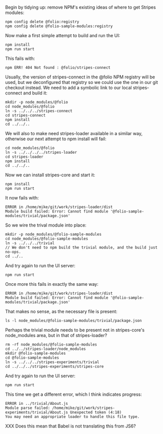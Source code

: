 Begin by tidying up: remove NPM's existing ideas of where to get
Stripes modules:

	npm config delete @folio:registry
	npm config delete @folio-sample-modules:registry

Now make a first simple attempt to build and run the UI:

	npm install
	npm run start

This fails with:

	npm ERR! 404 Not found : @folio/stripes-connect

Usually, the version of stripes-connect in the @folio NPM registry
will be used, but we deconfigured that registry so we could use the
one in our git checkout instead. We need to add a symbolic link to
our local stripes-connect and build it:

	mkdir -p node_modules/@folio
	cd node_modules/@folio
	ln -s ../../../stripes-connect
	cd stripes-connect
	npm install
	cd ../../..
	
We will also to make need stripes-loader available in a similar way,
otherwise our next attempt to npm install will fail:

	cd node_modules/@folio
	ln -s ../../../../stripes-loader
	cd stripes-loader
	npm install
	cd ../../..

Now we can install stripes-core and start it:

	npm install
	npm run start

It now fails with:

	ERROR in /home/mike/git/work/stripes-loader/dist
	Module build failed: Error: Cannot find module '@folio-sample-modules/trivial/package.json'

So we wire the trival module into place:

	mkdir -p node_modules/@folio-sample-modules
	cd node_modules/@folio-sample-modules
	ln -s ../../../trivial
	// We don't need to npm build the trivial module, and the build just no-ops.
	cd ../..

And try again to run the UI server:

	npm run start

Once more this fails in exactly the same way:

	ERROR in /home/mike/git/work/stripes-loader/dist
	Module build failed: Error: Cannot find module '@folio-sample-modules/trivial/package.json'

That makes no sense, as the necessary file is present:

	ls -l node_modules/@folio-sample-modules/trivial/package.json

Perhaps the trivial module needs to be present not in stripes-core's
node_modules area, but in that of stripes-loader?

	rm -rf node_modules/@folio-sample-modules
	cd ../../stripes-loader/node_modules
	mkdir @folio-sample-modules
	cd @folio-sample-modules
	ln -s ../../../stripes-experiments/trivial
	cd ../../../stripes-experiments/stripes-core

And try again to run the UI server:

	npm run start

This time we get a different error, which I think indicates progress:

	ERROR in ../trivial/About.js
	Module parse failed: /home/mike/git/work/stripes-experiments/trivial/About.js Unexpected token (4:18)
	You may need an appropriate loader to handle this file type.

XXX Does this mean that Babel is not translating this from JS6?
